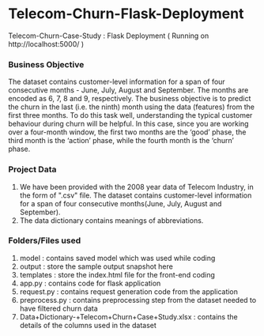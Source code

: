 # Telecom-Churn-Flask-Deployment
Telecom-Churn-Case-Study : Flask Deployment ( Running on http://localhost:5000/ )

### Business Objective
The dataset contains customer-level information for a span of four consecutive months - June, July, August and September. The months are encoded as 6, 7, 8 and 9, respectively. The business objective is to predict the churn in the last (i.e. the ninth) month using the data (features) from the first three months. To do this task well, understanding the typical customer behaviour during churn will be helpful. In this case, since you are working over a four-month window, the first two months are the ‘good’ phase, the third month is the ‘action’ phase, while the fourth month is the ‘churn’ phase.

### Project Data
1. We have been provided with the 2008 year data of Telecom Industry, in the form of ".csv" file. The dataset contains customer-level information for a span of four consecutive months(June, July, August and September).
2. The data dictionary contains meanings of abbreviations.

### Folders/Files used
1. model : contains saved model which was used while coding
2. output : store the sample output snapshot here
3. templates : store the index.html file for the front-end coding
4. app.py : contains code for flask application
5. request.py : contains request generation code from the application
6. preprocess.py : contains preprocessing step from the dataset needed to have filtered churn data
7. Data+Dictionary-+Telecom+Churn+Case+Study.xlsx : contains the details of the columns used in the dataset
